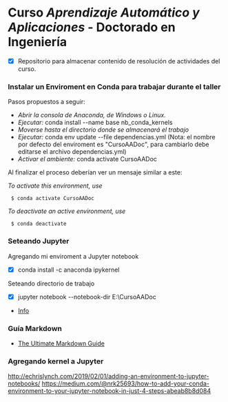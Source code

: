 # Curso *Aprendizaje Automático y Aplicaciones* - Doctorado en Ingeniería

- [x] Repositorio para almacenar contenido de resolución de actividades del curso.

### Instalar un Enviroment en Conda para trabajar durante el taller

Pasos propuestos a seguir:

- _Abrir la consola de Anaconda, de Windows o Linux._
- _Ejecutar:_ conda install --name base nb_conda_kernels
- _Moverse hasta el directorio donde se almacenará el trabajo_
- _Ejecutar:_ conda env update --file dependencias.yml (Nota: el nombre por defecto del enviroment es "CursoAADoc", para cambiarlo debe editarse el archivo dependencias.yml)
- _Activar el ambiente:_ conda activate CursoAADoc

Al finalizar el proceso deberían ver un mensaje similar a este:

_To activate this environment, use_

     $ conda activate CursoAADoc

_To deactivate an active environment, use_

     $ conda deactivate

### Seteando Jupyter

Agregando mi enviroment a Jupyter notebook
- [x] conda install -c anaconda ipykernel

Seteando directorio de trabajo
- [x] jupyter notebook --notebook-dir E:\CursoAADoc

- [Info](https://towardsdatascience.com/get-your-conda-environment-to-show-in-jupyter-notebooks-the-easy-way-17010b76e874)

### Guía Markdown

- [The Ultimate Markdown Guide](https://medium.com/analytics-vidhya/the-ultimate-markdown-guide-for-jupyter-notebook-d5e5abf728fd)

### Agregando kernel a Jupyter

http://echrislynch.com/2019/02/01/adding-an-environment-to-jupyter-notebooks/
https://medium.com/@nrk25693/how-to-add-your-conda-environment-to-your-jupyter-notebook-in-just-4-steps-abeab8b8d084
